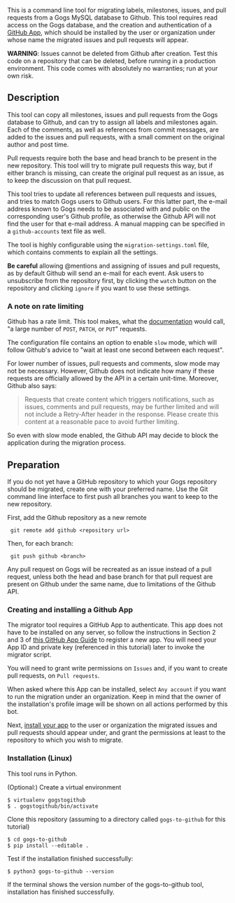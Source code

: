 This is a command line tool for migrating labels, milestones, issues, and pull requests from a Gogs MySQL database to Github.
This tool requires read access on the Gogs database, and the creation and authentication of a [GitHub App](https://docs.github.com/en/developers/apps), which should be installed by the user or organization under whose name the migrated issues and pull requests will appear. 

**WARNING**: Issues cannot be deleted from Github after creation. Test this code on a repository that can be deleted,
before running in a production environment. This code comes with absolutely no warranties; run at your own risk.

## Description
This tool can copy all milestones, issues and pull requests from the Gogs database to Github, and can try to assign all
labels and milestones again. Each of the comments, as well as references from commit messages, are added to the
issues and pull requests, with a small comment on the original author and post time.

Pull requests require both the base and head branch to be present in the new repository. This tool will try to
migrate pull requests this way, but if either branch is missing, can create the original pull request as an issue,
as to keep the discussion on that pull request.

This tool tries to update all references between pull requests and issues, and tries to match Gogs users to Github
users. For this latter part, the e-mail address known to Gogs needs to be associated with and public on the
corresponding user's Github profile, as otherwise the Github API will not find the user for that e-mail address.
A manual mapping can be specified in a `github-accounts` text file as well.

The tool is highly configurable using the `migration-settings.toml` file, which contains comments to explain all the settings.

**Be careful** allowing @mentions and assigning of issues and pull requests, as by default Github will send an e-mail for each event. Ask users to unsubscribe from the repository first, by clicking the `watch` button on the repository and clicking `ignore` if you want to use these settings.

### A note on rate limiting
Github has a rate limit. This tool makes, what the
[documentation](https://docs.github.com/en/rest/guides/best-practices-for-integrators#dealing-with-abuse-rate-limits)
would call, "a large number of `POST`, `PATCH`, or `PUT`" requests. 

The configuration file contains an option to enable `slow` mode, which will follow Github's advice to "wait at least 
one second between each request".

For lower number of issues, pull requests and comments, slow mode may not be necessary. However, Github does not
indicate how many if these requests are officially allowed by the API in a certain unit-time. Moreover, Github also says:

>Requests that create content which triggers notifications, such as issues, comments and pull requests, may be further limited and will not include a Retry-After header in the response. Please create this content at a reasonable pace to avoid further limiting.

So even with slow mode enabled, the Github API may decide to block the application during the migration process.

## Preparation
If you do not yet have a GitHub repository to which your Gogs repository should be migrated, create one with your preferred name. Use the Git command line interface to first push all branches you want to keep to the new repository.

First, add the Github repository as a new remote
```shell
 git remote add github <repository url>
 ```

Then, for each branch:
```shell
 git push github <branch>
```

Any pull request on Gogs will be recreated as an issue instead of a pull request, unless both the head and base branch for that pull request are present on Github under the same name, due to limitations of the Github API.

### Creating and installing a Github App
The migrator tool requires a GitHub App to authenticate. This app does not have to be installed on any server, so follow the instructions in Section 2 and 3 of [this GitHub App Guide](https://docs.github.com/en/developers/apps/setting-up-your-development-environment-to-create-a-github-app#step-2-register-a-new-github-app) to register a new app. You will need your App ID and private key (referenced in this tutorial) later to invoke the migrator script.

You will need to grant write permissions on `Issues` and, if you want to create pull requests, on `Pull requests`.

When asked where this App can be installed, select `Any account` if you want to run the migration under an organization. Keep in mind that the owner of the installation's profile image will be shown on all actions performed by this bot.

Next, [install your app](https://docs.github.com/en/developers/apps/setting-up-your-development-environment-to-create-a-github-app#step-7-install-the-app-on-your-account) to the user or organization the migrated issues and pull requests should appear under, and grant the permissions at least to the repository to which you wish to migrate.
### Installation (Linux)
This tool runs in Python.

(Optional:) Create a virtual environment
```shell
$ virtualenv gogstogithub
$ . gogstogithub/bin/activate
```

Clone this repository (assuming to a directory called `gogs-to-github` for this tutorial)

```shell
$ cd gogs-to-github
$ pip install --editable .
```

Test if the installation finished successfully:

```shell
$ python3 gogs-to-github --version
```

If the terminal shows the version number of the gogs-to-github tool, installation has finished successfully.
